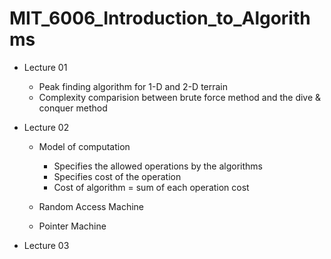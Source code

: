 # MIT_6006_Introduction_to_Algorithms

 - Lecture 01 
   - Peak finding algorithm for 1-D and 2-D terrain
   - Complexity comparision between brute force method and the dive & conquer method 
    
 - Lecture 02
   - Model of computation
     - Specifies the allowed operations by the algorithms
     - Specifies cost of the operation
     - Cost of algorithm = sum of each operation cost
   
   - Random Access Machine
   - Pointer Machine
   
 - Lecture 03 
     
   

